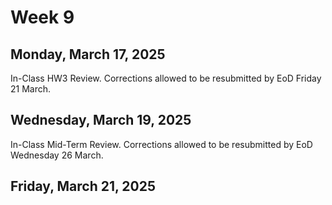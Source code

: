 # Week 9


## Monday, March 17, 2025

In-Class HW3 Review. Corrections allowed to be resubmitted by EoD Friday 21 March.

## Wednesday, March 19, 2025


In-Class Mid-Term Review. Corrections allowed to be resubmitted by EoD Wednesday 26 March.

## Friday, March 21, 2025

